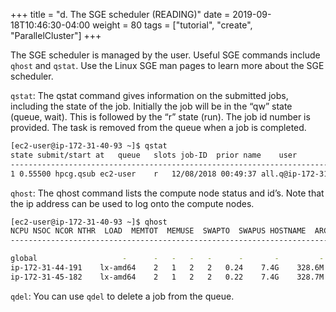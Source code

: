 +++
title = "d. The SGE scheduler (READING)"
date = 2019-09-18T10:46:30-04:00
weight = 80
tags = ["tutorial", "create", "ParallelCluster"]
+++

The SGE scheduler is managed by the user. Useful SGE commands include `qhost` and `qstat`. Use the Linux SGE man pages to learn more about the SGE scheduler.

`qstat`: The qstat command gives information on the submitted jobs, including the state of the job. Initially the job will be in the “qw” state (queue, wait). This is followed by the “r” state (run). The job id number is provided. The task is removed from the queue when a job is completed.

```bash
[ec2-user@ip-172-31-40-93 ~]$ qstat
state submit/start at	queue	slots job-ID  prior	name	user			ja-task-ID					
--------------------------------------------------------------------------------------------------------
1 0.55500 hpcg.qsub	ec2-user	r	12/08/2018 00:49:37 all.q@ip-172-31-45-182.us-west	4
```

`qhost`: The qhost command lists the compute node status and id’s. Note that the ip address can be used to log onto the compute nodes.

```bash
[ec2-user@ip-172-31-40-93 ~]$ qhost
NCPU NSOC NCOR NTHR  LOAD  MEMTOT  MEMUSE  SWAPTO  SWAPUS HOSTNAME	ARCH	
----------------------------------------------------------------------------------------------

global	                 -	    -	-	-	-	   -	   -	     -      -	-
ip-172-31-44-191	lx-amd64	2	1	2   2	0.24	7.4G	328.6M 0.0	0.0
ip-172-31-45-182	lx-amd64	2	1	2	2	0.22	7.4G	328.7M	0.0	0.0
```

`qdel`: You can use `qdel` to delete a job from the queue.






